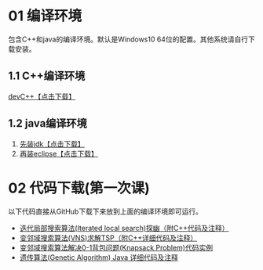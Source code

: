 # 01 编译环境
包含C++和java的编译环境。默认是Windows10 64位的配置。其他系统请自行下载安装。
## 1.1 C++编译环境
[devC++【点击下载】](http://www.onlinedown.net/soft/1160772.htm)


## 1.2 java编译环境
 1. [先装jdk【点击下载】](https://pan.baidu.com/s/1ptvjPbYHZvdjxs_0K0e5cA) 
 2. [再装eclipse【点击下载】](https://pan.baidu.com/s/1L2LUWoECSL-pp_tauu9-xw
)

# 02 代码下载(第一次课)
以下代码直接从GitHub下载下来放到上面的编译环境即可运行。

- [迭代局部搜索算法(Iterated local search)探幽（附C++代码及注释）](https://github.com/dengfaheng/IteratedLocalSearch)
- [变邻域搜索算法(VNS)求解TSP（附C++详细代码及注释）](https://github.com/dengfaheng/VariableNeighborhoodSearchTSP)
- [变邻域搜索算法解决0-1背包问题(Knapsack Problem)代码实例](https://github.com/dengfaheng/VariableNeighborhoodSearchKnapsackProblem)
- [遗传算法(Genetic Algorithm) Java 详细代码及注释](https://github.com/dengfaheng/GeneticAlgorithmTSP)

